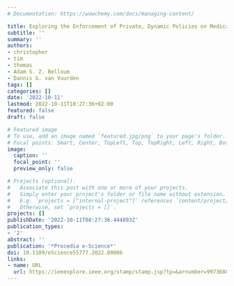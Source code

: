 ```yaml
---
# Documentation: https://wowchemy.com/docs/managing-content/

title: Exploring the Enforcement of Private, Dynamic Policies on Medical Workflow Execution
subtitle: ''
summary: ''
authors:
- christopher
- tim
- thomas
- Adam S. Z. Belloum
- Dannis G. van Vuurden
tags: []
categories: []
date: '2022-10-11'
lastmod: 2022-10-11T10:27:36+02:00
featured: false
draft: false

# Featured image
# To use, add an image named `featured.jpg/png` to your page's folder.
# Focal points: Smart, Center, TopLeft, Top, TopRight, Left, Right, BottomLeft, Bottom, BottomRight.
image:
  caption: ''
  focal_point: ''
  preview_only: false

# Projects (optional).
#   Associate this post with one or more of your projects.
#   Simply enter your project's folder or file name without extension.
#   E.g. `projects = ["internal-project"]` references `content/project/deep-learning/index.md`.
#   Otherwise, set `projects = []`.
projects: []
publishDate: '2022-10-11T08:27:36.444893Z'
publication_types:
- '2'
abstract: ''
publication: '*Procedia e-Science*'
doi: 10.1109/eScience55777.2022.00086
links:
- name: URL
  url: https://ieeexplore.ieee.org/stamp/stamp.jsp?tp=&arnumber=9973688
---
```


